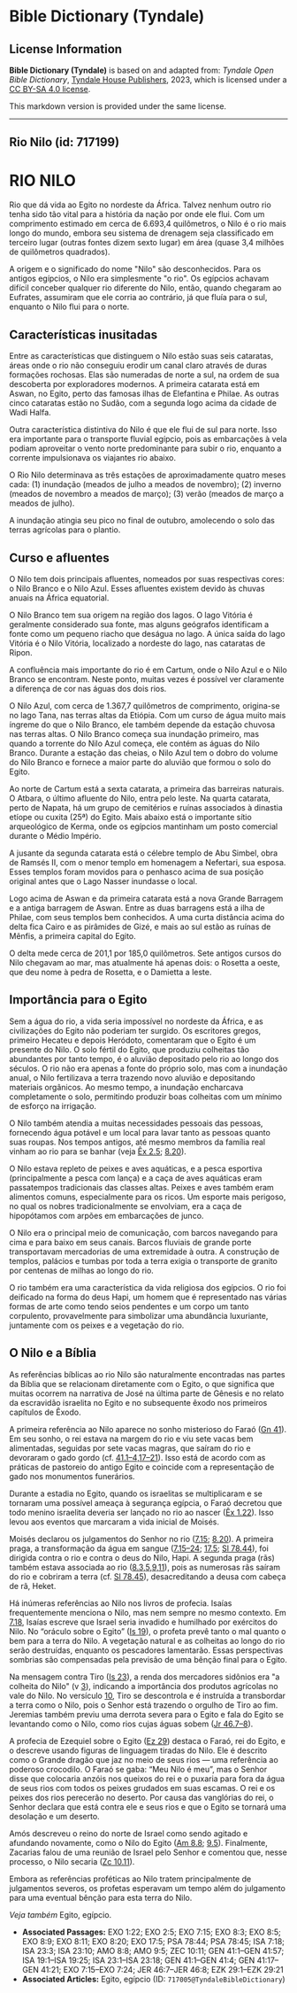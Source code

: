 # Bible Dictionary (Tyndale)

## License Information

**Bible Dictionary (Tyndale)** is based on and adapted from: _Tyndale Open Bible Dictionary_, [Tyndale House Publishers](https://tyndaleopenresources.com/), 2023, which is licensed under a [CC BY-SA 4.0 license](https://creativecommons.org/licenses/by-sa/4.0/legalcode.en).

This markdown version is provided under the same license.



--------------------------------

## Rio Nilo (id: 717199)

RIO NILO
========

Rio que dá vida ao Egito no nordeste da África. Talvez nenhum outro rio tenha sido tão vital para a história da nação por onde ele flui. Com um comprimento estimado em cerca de 6\.693,4 quilômetros, o Nilo é o rio mais longo do mundo, embora seu sistema de drenagem seja classificado em terceiro lugar (outras fontes dizem sexto lugar) em área (quase 3,4 milhões de quilômetros quadrados).

A origem e o significado do nome "Nilo" são desconhecidos. Para os antigos egípcios, o Nilo era simplesmente "o rio". Os egípcios achavam difícil conceber qualquer rio diferente do Nilo, então, quando chegaram ao Eufrates, assumiram que ele corria ao contrário, já que fluía para o sul, enquanto o Nilo flui para o norte.

Características inusitadas
--------------------------

Entre as características que distinguem o Nilo estão suas seis cataratas, áreas onde o rio não conseguiu erodir um canal claro através de duras formações rochosas. Elas são numeradas de norte a sul, na ordem de sua descoberta por exploradores modernos. A primeira catarata está em Aswan, no Egito, perto das famosas ilhas de Elefantina e Philae. As outras cinco cataratas estão no Sudão, com a segunda logo acima da cidade de Wadi Halfa.

Outra característica distintiva do Nilo é que ele flui de sul para norte. Isso era importante para o transporte fluvial egípcio, pois as embarcações à vela podiam aproveitar o vento norte predominante para subir o rio, enquanto a corrente impulsionava os viajantes rio abaixo.

O Rio Nilo determinava as três estações de aproximadamente quatro meses cada: (1\) inundação (meados de julho a meados de novembro); (2\) inverno (meados de novembro a meados de março); (3\) verão (meados de março a meados de julho).

A inundação atingia seu pico no final de outubro, amolecendo o solo das terras agrícolas para o plantio.

Curso e afluentes
-----------------

O Nilo tem dois principais afluentes, nomeados por suas respectivas cores: o Nilo Branco e o Nilo Azul. Esses afluentes existem devido às chuvas anuais na África equatorial.

O Nilo Branco tem sua origem na região dos lagos. O lago Vitória é geralmente considerado sua fonte, mas alguns geógrafos identificam a fonte como um pequeno riacho que deságua no lago. A única saída do lago Vitória é o Nilo Vitória, localizado a nordeste do lago, nas cataratas de Ripon.

A confluência mais importante do rio é em Cartum, onde o Nilo Azul e o Nilo Branco se encontram. Neste ponto, muitas vezes é possível ver claramente a diferença de cor nas águas dos dois rios.

O Nilo Azul, com cerca de 1\.367,7 quilômetros de comprimento, origina\-se no lago Tana, nas terras altas da Etiópia. Com um curso de água muito mais íngreme do que o Nilo Branco, ele também depende da estação chuvosa nas terras altas. O Nilo Branco começa sua inundação primeiro, mas quando a torrente do Nilo Azul começa, ele contém as águas do Nilo Branco. Durante a estação das cheias, o Nilo Azul tem o dobro do volume do Nilo Branco e fornece a maior parte do aluvião que formou o solo do Egito.

Ao norte de Cartum está a sexta catarata, a primeira das barreiras naturais. O Atbara, o último afluente do Nilo, entra pelo leste. Na quarta catarata, perto de Napata, há um grupo de cemitérios e ruínas associados à dinastia etíope ou cuxita (25ª) do Egito. Mais abaixo está o importante sítio arqueológico de Kerma, onde os egípcios mantinham um posto comercial durante o Médio Império.

A jusante da segunda catarata está o célebre templo de Abu Simbel, obra de Ramsés II, com o menor templo em homenagem a Nefertari, sua esposa. Esses templos foram movidos para o penhasco acima de sua posição original antes que o Lago Nasser inundasse o local.

Logo acima de Aswan e da primeira catarata está a nova Grande Barragem e a antiga barragem de Aswan. Entre as duas barragens está a ilha de Philae, com seus templos bem conhecidos. A uma curta distância acima do delta fica Cairo e as pirâmides de Gizé, e mais ao sul estão as ruínas de Mênfis, a primeira capital do Egito.

O delta mede cerca de 201,1 por 185,0 quilômetros. Sete antigos cursos do Nilo chegavam ao mar, mas atualmente há apenas dois: o Rosetta a oeste, que deu nome à pedra de Rosetta, e o Damietta a leste.

Importância para o Egito
------------------------

Sem a água do rio, a vida seria impossível no nordeste da África, e as civilizações do Egito não poderiam ter surgido. Os escritores gregos, primeiro Hecateu e depois Heródoto, comentaram que o Egito é um presente do Nilo. O solo fértil do Egito, que produziu colheitas tão abundantes por tanto tempo, é o aluvião depositado pelo rio ao longo dos séculos. O rio não era apenas a fonte do próprio solo, mas com a inundação anual, o Nilo fertilizava a terra trazendo novo aluvião e depositando materiais orgânicos. Ao mesmo tempo, a inundação encharcava completamente o solo, permitindo produzir boas colheitas com um mínimo de esforço na irrigação.

O Nilo também atendia a muitas necessidades pessoais das pessoas, fornecendo água potável e um local para lavar tanto as pessoas quanto suas roupas. Nos tempos antigos, até mesmo membros da família real vinham ao rio para se banhar (veja [Êx 2\.5](https://ref.ly/Exod2:5); [8\.20](https://ref.ly/Exod8:20)).

O Nilo estava repleto de peixes e aves aquáticas, e a pesca esportiva (principalmente a pesca com lança) e a caça de aves aquáticas eram passatempos tradicionais das classes altas. Peixes e aves também eram alimentos comuns, especialmente para os ricos. Um esporte mais perigoso, no qual os nobres tradicionalmente se envolviam, era a caça de hipopótamos com arpões em embarcações de junco.

O Nilo era o principal meio de comunicação, com barcos navegando para cima e para baixo em seus canais. Barcos fluviais de grande porte transportavam mercadorias de uma extremidade à outra. A construção de templos, palácios e tumbas por toda a terra exigia o transporte de granito por centenas de milhas ao longo do rio.

O rio também era uma característica da vida religiosa dos egípcios. O rio foi deificado na forma do deus Hapi, um homem que é representado nas várias formas de arte como tendo seios pendentes e um corpo um tanto corpulento, provavelmente para simbolizar uma abundância luxuriante, juntamente com os peixes e a vegetação do rio.

O Nilo e a Bíblia
-----------------

As referências bíblicas ao rio Nilo são naturalmente encontradas nas partes da Bíblia que se relacionam diretamente com o Egito, o que significa que muitas ocorrem na narrativa de José na última parte de Gênesis e no relato da escravidão israelita no Egito e no subsequente êxodo nos primeiros capítulos de Êxodo.

A primeira referência ao Nilo aparece no sonho misterioso do Faraó ([Gn 41](https://ref.ly/Gen41:1-Gen41:57)). Em seu sonho, o rei estava na margem do rio e viu sete vacas bem alimentadas, seguidas por sete vacas magras, que saíram do rio e devoraram o gado gordo (cf. [41\.1–4,17–21](https://ref.ly/Gen41:1-Gen41:4,Gen41:17-Gen41:21)). Isso está de acordo com as práticas de pastoreio do antigo Egito e coincide com a representação de gado nos monumentos funerários.

Durante a estadia no Egito, quando os israelitas se multiplicaram e se tornaram uma possível ameaça à segurança egípcia, o Faraó decretou que todo menino israelita deveria ser lançado no rio ao nascer ([Êx 1\.22](https://ref.ly/Exod1:22)). Isso levou aos eventos que marcaram a vida inicial de Moisés.

Moisés declarou os julgamentos do Senhor no rio ([7\.15](https://ref.ly/Exod7:15); [8\.20](https://ref.ly/Exod8:20)). A primeira praga, a transformação da água em sangue ([7\.15–24](https://ref.ly/Exod7:15-Exod7:24); [17\.5](https://ref.ly/Exod17:5); [Sl 78\.44](https://ref.ly/Ps78:44)), foi dirigida contra o rio e contra o deus do Nilo, Hapi. A segunda praga (rãs) também estava associada ao rio ([8\.3,5,9,11](https://ref.ly/Exod8:3,Exod8:5,Exod8:9,Exod8:11)), pois as numerosas rãs saíram do rio e cobriram a terra (cf. [Sl 78\.45](https://ref.ly/Ps78:45)), desacreditando a deusa com cabeça de rã, Heket.

Há inúmeras referências ao Nilo nos livros de profecia. Isaías frequentemente menciona o Nilo, mas nem sempre no mesmo contexto. Em [7\.18](https://ref.ly/Isa7:18), Isaías escreve que Israel seria invadido e humilhado por exércitos do Nilo. No “oráculo sobre o Egito” ([Is 19](https://ref.ly/Isa19:1-Isa19:25)), o profeta prevê tanto o mal quanto o bem para a terra do Nilo. A vegetação natural e as colheitas ao longo do rio serão destruídas, enquanto os pescadores lamentarão. Essas perspectivas sombrias são compensadas pela previsão de uma bênção final para o Egito.

Na mensagem contra Tiro ([Is 23](https://ref.ly/Isa23:1-Isa23:18)), a renda dos mercadores sidônios era "a colheita do Nilo" (v [3](https://ref.ly/Isa23:3)), indicando a importância dos produtos agrícolas no vale do Nilo. No versículo [10](https://ref.ly/Isa23:10), Tiro se descontrola e é instruída a transbordar a terra como o Nilo, pois o Senhor está trazendo o orgulho de Tiro ao fim. Jeremias também previu uma derrota severa para o Egito e fala do Egito se levantando como o Nilo, como rios cujas águas sobem ([Jr 46\.7–8](https://ref.ly/Jer46:7-Jer46:8)).

A profecia de Ezequiel sobre o Egito ([Ez 29](https://ref.ly/Ezek29:1-Ezek29:21)) destaca o Faraó, rei do Egito, e o descreve usando figuras de linguagem tiradas do Nilo. Ele é descrito como o Grande dragão que jaz no meio de seus rios — uma referência ao poderoso crocodilo. O Faraó se gaba: “Meu Nilo é meu”, mas o Senhor disse que colocaria anzóis nos queixos do rei e o puxaria para fora da água de seus rios com todos os peixes grudados em suas escamas. O rei e os peixes dos rios perecerão no deserto. Por causa das vanglórias do rei, o Senhor declara que está contra ele e seus rios e que o Egito se tornará uma desolação e um deserto.

Amós descreveu o reino do norte de Israel como sendo agitado e afundando novamente, como o Nilo do Egito ([Am 8\.8](https://ref.ly/Amos8:8); [9\.5](https://ref.ly/Amos9:5)). Finalmente, Zacarias falou de uma reunião de Israel pelo Senhor e comentou que, nesse processo, o Nilo secaria ([Zc 10\.11](https://ref.ly/Zech10:11)).

Embora as referências proféticas ao Nilo tratem principalmente de julgamentos severos, os profetas esperavam um tempo além do julgamento para uma eventual bênção para esta terra do Nilo.

*Veja também* Egito, egípcio.

* **Associated Passages:** EXO 1:22; EXO 2:5; EXO 7:15; EXO 8:3; EXO 8:5; EXO 8:9; EXO 8:11; EXO 8:20; EXO 17:5; PSA 78:44; PSA 78:45; ISA 7:18; ISA 23:3; ISA 23:10; AMO 8:8; AMO 9:5; ZEC 10:11; GEN 41:1–GEN 41:57; ISA 19:1–ISA 19:25; ISA 23:1–ISA 23:18; GEN 41:1–GEN 41:4; GEN 41:17–GEN 41:21; EXO 7:15–EXO 7:24; JER 46:7–JER 46:8; EZK 29:1–EZK 29:21
* **Associated Articles:** Egito, egípcio (ID: `717005@TyndaleBibleDictionary`)

